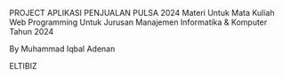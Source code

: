 PROJECT APLIKASI PENJUALAN PULSA 2024 Materi Untuk Mata Kuliah Web Programming Untuk Jurusan Manajemen Informatika & Komputer Tahun 2024

By Muhammad Iqbal Adenan 

ELTIBIZ
